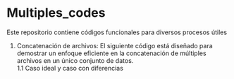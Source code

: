 # Multiples_codes

Este repositorio contiene códigos funcionales para diversos procesos útiles

1. Concatenación de archivos: El siguiente código está diseñado para demostrar un enfoque eficiente en la concatenación de múltiples archivos en un único conjunto de datos.  
 1.1 Caso ideal y caso con diferencias
